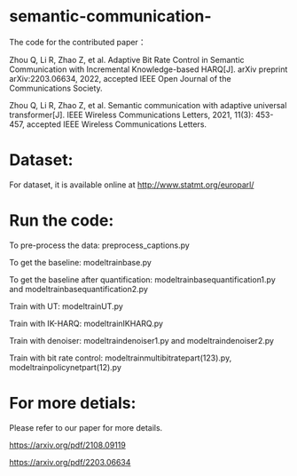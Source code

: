 # semantic-communication-
The code for the contributed paper：

Zhou Q, Li R, Zhao Z, et al. Adaptive Bit Rate Control in Semantic Communication with Incremental Knowledge-based HARQ[J]. arXiv preprint arXiv:2203.06634, 2022, accepted IEEE Open Journal of the Communications Society.

Zhou Q, Li R, Zhao Z, et al. Semantic communication with adaptive universal transformer[J]. IEEE Wireless Communications Letters, 2021, 11(3): 453-457,
accepted IEEE Wireless Communications Letters.

# Dataset:
For dataset, it is available online at http://www.statmt.org/europarl/

# Run the code:
To pre-process the data: preprocess_captions.py

To get the baseline: modeltrainbase.py

To get the baseline after quantification: modeltrainbasequantification1.py and modeltrainbasequantification2.py

Train with UT: modeltrainUT.py 

Train with IK-HARQ: modeltrainIKHARQ.py

Train with denoiser: modeltraindenoiser1.py and modeltraindenoiser2.py

Train with bit rate control: modeltrainmultibitratepart(123).py, modeltrainpolicynetpart(12).py

# For more detials:

Please refer to our paper for more details.

https://arxiv.org/pdf/2108.09119

https://arxiv.org/pdf/2203.06634
